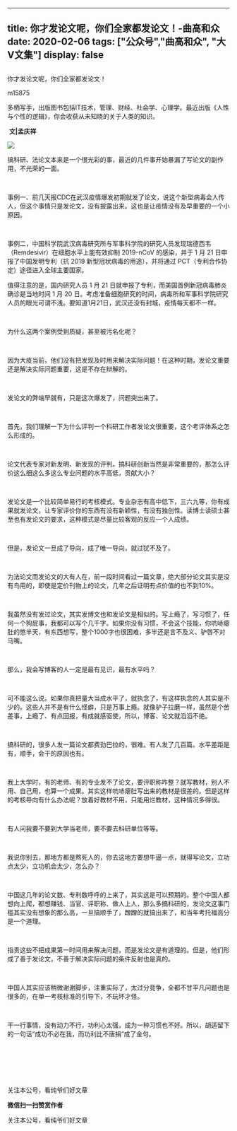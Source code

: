 
---
title:   你才发论文呢，你们全家都发论文！-曲高和众
date: 2020-02-06
tags: ["公众号","曲高和众", "大V文集"]
display: false
---


## 



你才发论文呢，你们全家都发论文！




m15875




多栖写手，出版图书包括IT技术，管理、财经、社会学、心理学。最近出版《人性与个性的逻辑》，你会收获从未知晓的关于人类的知识。


&nbsp;**文|孟庆祥**&nbsp;



<img class="rich_pages js_insertlocalimg" data-ratio="1" data-s="300,640" src="https://mmbiz.qpic.cn/mmbiz_jpg/fxGMiaL5Zj1jC0fjx4GKr8X1NApqrIGCVcXUt1RKWiciclCz8eKyia5vuj6qenibiaDaG5NvqPmyjlbCiaJeE5MmYryMQ/640?wx_fmt=jpeg" data-type="jpeg" data-w="900" style=""/>



搞科研、法论文本来是一个很光彩的事，最近的几件事开始暴漏了写论文的副作用，不光荣的一面。

&nbsp;

事例一、前几天报CDC在武汉疫情爆发初期就发了论文，说这个新型病毒会人传人，但这个事情只是发论文，没有披露出来。这也是让疫情没有及早重要的一个小原因。

&nbsp;

事例二，中国科学院武汉病毒研究所与军事科学院的研究人员发现瑞德西韦（Remdesivir）在细胞水平上能有效抑制 2019-nCoV 的感染，并于 1 月 21 日申报了中国发明专利（抗 2019 新型冠状病毒的用途），并将通过 PCT（专利合作协定）途径进入全球主要国家。

值得注意的是，国内研究人员 1 月 21 日就申报了专利，而美国首例新冠病毒肺炎确诊是当地时间 1 月 20 日。考虑准备细胞研究的时间，病毒所和军事科学院研究人员的眼光可谓不浅。要知道1月21日，武汉还没有封城，疫情每天都不一样。

&nbsp;

为什么这两个案例受到质疑，甚至被污名化呢？

&nbsp;

因为大疫当前，他们没有把发现及时用来解决实际问题！在这种时期，发论文重要还是解决实际问题重要，这是不存在辩解的。

&nbsp;

发论文的弊端早就有，只是这次爆发了，问题突出来了。

&nbsp;

首先，我们理解一下为什么评判一个科研工作者发论文很重要，这个考评体系之怎么形成的。

&nbsp;

论文代表专家对新发明、新发现的评判。搞科研创新当然是非常重要的，那怎么评价这么细这么多这么专业问题的水平高低，贡献大小？

&nbsp;

发论文是一个比较简单易行的考核模式。专业杂志有高中低下，三六九等，你有成果就发论文，让专家评价你的东西有没有新颖性，有没有独创性。读博士读硕士甚至也有发论文的要求，这种模式是尽量比较客观的反应一个人成绩。

&nbsp;

但是，发论文一旦成了导向，成了唯一导向，就过犹不及了。

&nbsp;

为法论文而发论文的大有人在，前一段时间看过一篇文章，绝大部分论文其实是没有鸟用的，即使是定价刊物上的论文，几年之后证明有点价值的也不到10%。

&nbsp;

我虽然没有发过论文，其实发博文也和发论文是相似的。写上瘾了，写习惯了，任何一个狗屁事，我都可以写个几千字。如果你没有习惯，不会这个技能，你吭哧瘪肚的憋半天，有东西想写，整个1000字也很困难，多半还是言不及义、驴唇不对马嘴。

&nbsp;

那么，我会写博客的人一定是最有见识，最有水平吗？

&nbsp;

可不能这么说。如果你真把量大当成水平了，就执念了，有这样执念的人其实是不少的。这些人并不是有什么怪癖，只是万事上瘾。就像驴子拉磨一样，虽然是个苦差事，上瘾了、有点回报，有成就感驱使，所以，博客、论文就滔滔不绝。

&nbsp;

搞科研的，很多人发一篇论文都费劲巴拉的，很难。有人发了几百篇。水平差距是有，顺手，会干的原因也有。

&nbsp;

我上大学时，有的老师、有的专业发不了论文，要评职称咋整？就写教材，别人不用、自己用，也算一个成果。其实这样吭哧瘪肚写出来的教材是很差的。但是这样的考核导向有什么办法呢？放着好教材不用，只能用烂教材，这种情况多得很。

&nbsp;

有人问我要不要到大学当老师，要不要去科研单位等等。

&nbsp;

我说你别去，那地方都是熬死人的，你去这地方要想牛逼一点，就得写论文，立功点太少，立功机会太少，怎么办？

&nbsp;

中国这几年的论文数、专利数呼呼的上来了，其实这是可以预期的。整个中国人都想向上爬，都想赚钱、当官、评职称、做人上人，那么多搞科研的，发论文这事门槛其实没有想象的那么高，一旦搞顺手了，蹭蹭的就搞出来了，和当年考托福高分是一个道理。

&nbsp;

指责这些不把成果第一时间用来解决问题，而是发论文是有道理的。但是，他们形成了善于发论文，不善于解决实际问题的条件反射也是真的。

&nbsp;

中国人其实应该稍微谢谢脚步，注重实际了，太过分竞争，全都不甘平凡问题也是很多的，在单一考核标准的引导下，不玩坏才怪。

&nbsp;

干一行事情，没有动力不行，功利心太强，成为一种习惯也不好。所以，胡适留下的一句话“成功不必在我，而功利比不唐捐”成了金句。

&nbsp;

&nbsp;

&nbsp;



关注本公号，看纯爷们好文章


**微信扫一扫赞赏作者**






关注本公号，看纯爷们好文章








